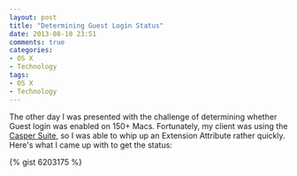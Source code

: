 ```yaml
---
layout: post
title: "Determining Guest Login Status"
date: 2013-08-10 23:51
comments: true
categories: 
- OS X
- Technology
tags:
- OS X
- Technology
---
```


The other day I was presented with the challenge of determining whether Guest login was enabled on 150+ Macs. Fortunately, my client was using the [Casper Suite][1], so I was able to whip up an Extension Attribute rather quickly. Here's what I came up with to get the status:

{% gist 6203175 %}

[1]: http://www.jamfsoftware.com/software/casper-suite
